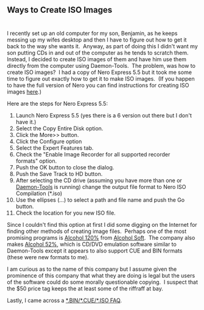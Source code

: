 ## Ways to Create ISO Images 
#
I recently set up an old computer for my son, Benjamin, as he keeps messing up my wifes desktop and then I have to figure out how to get it back to the way she wants it.  Anyway, as part of doing this I didn't want my son putting CDs in and out of the computer as he tends to scratch them.  Instead, I decided to create ISO images of them and have him use them directly from the computer using Daemon-Tools.  The problem, was how to create ISO images?  I had a copy of Nero Express 5.5 but it took me some time to figure out exactly how to get it to make ISO images.  (If you happen to have the full version of Nero you can find instructions for creating ISO images [here](https://www.weethet.nl/english/cdrw_usingnero_iso.php).)

Here are the steps for Nero Express 5.5:

1. Launch Nero Express 5.5 (yes there is a 6 version out there but I don't have it.)
2. Select the Copy Entire Disk option.
3. Click the More>> button.
4. Click the Configure option
5. Select the Expert Features tab.
6. Check the "Enable Image Recorder for all supported recorder formats" option.
7. Push the OK button to close the dialog.
8. Push the Save Track to HD button.
9. After selecting the CD drive (assuming you have more than one or [Daemon-Tools](https://www.daemon-tools.cc) is running) change the output file format to Nero ISO Compilation (\*.iso)
10. Use the ellipses (...) to select a path and file name and push the Go button.
11. Check the location for you new ISO file.

Since I couldn't find this option at first I did some digging on the Internet for finding other methods of creating image files.  Perhaps one of the most promising programs is [Alcohol 120%](https://www.alcohol-software.com/software_120.php) from [Alcohol Soft](https://www.alcohol-soft.com/).  The company also makes [Alcohol 52%](https://www.alcohol-software.com/software_52.php), which is CD/DVD emulation software similar to Daemon-Tools except it appears to also support CUE and BIN formats (these were new formats to me).

I am curious as to the name of this company but I assume given the prominence of this company that what they are doing is legal but the users of the software could do some morally questionable copying.  I suspect that the $50 price tag keeps the at least some of the riffraff at bay.

Lastly, I came across a [\*.BIN/\*.CUE/\*.ISO FAQ](https://forums.afterdawn.com/thread_view.cfm/7976).
